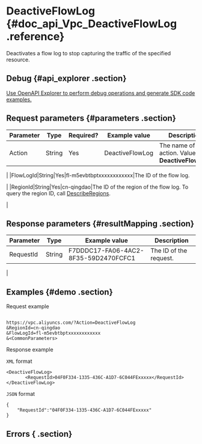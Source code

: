 # DeactiveFlowLog {#doc_api_Vpc_DeactiveFlowLog .reference}

Deactivates a flow log to stop capturing the traffic of the specified resource.

## Debug {#api_explorer .section}

[Use OpenAPI Explorer to perform debug operations and generate SDK code examples.](https://api.aliyun.com/#product=Vpc&api=DeactiveFlowLog&type=RPC&version=2016-04-28)

## Request parameters {#parameters .section}

|Parameter|Type|Required?|Example value|Description|
|---------|----|---------|-------------|-----------|
|Action|String|Yes|DeactiveFlowLog|The name of this action. Value: **DeactiveFlowLog**.

 |
|FlowLogId|String|Yes|fl-m5evbtbptxxxxxxxxxxxx|The ID of the flow log.

 |
|RegionId|String|Yes|cn-qingdao|The ID of the region of the flow log. To query the region ID, call [DescribeRegions](~~36063~~).

 |

## Response parameters {#resultMapping .section}

|Parameter|Type|Example value|Description|
|---------|----|-------------|-----------|
|RequestId|String|F7DDDC17-FA06-4AC2-8F35-59D2470FCFC1|The ID of the request.

 |

## Examples {#demo .section}

Request example

``` {#request_demo}

https://vpc.aliyuncs.com/?Action=DeactiveFlowLog
&RegionId=cn-qingdao
&FlowLogId=fl-m5evbtbptxxxxxxxxxxxx
&<CommonParameters>

```

Response example

`XML` format

``` {#xml_return_success_demo}
<DeactiveFlowLog>
       <RequestId>04F0F334-1335-436C-A1D7-6C044FExxxxx</RequestId>
</DeactiveFlowLog>
```

`JSON` format

``` {#json_return_success_demo}
{
	"RequestId":"04F0F334-1335-436C-A1D7-6C044FExxxxx"
}
```

## Errors { .section}

